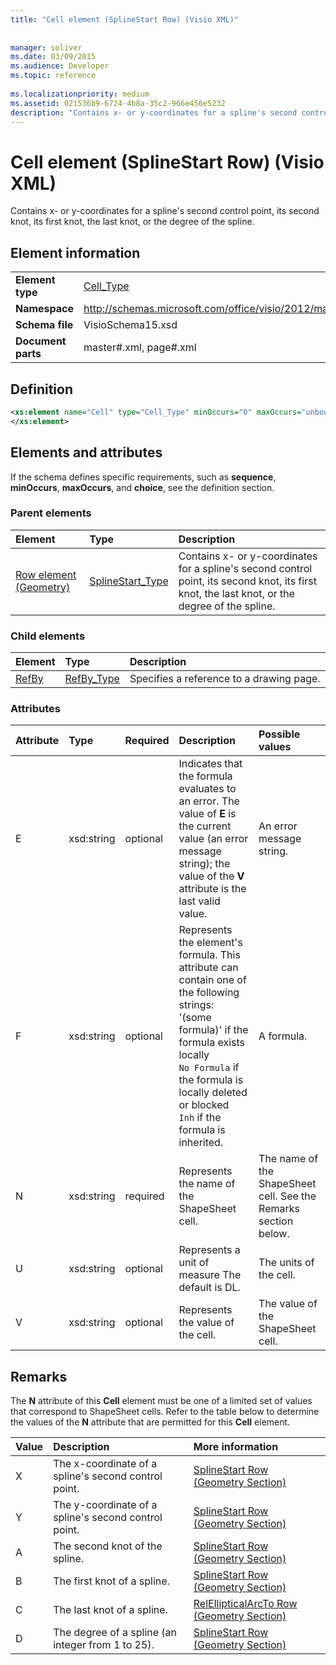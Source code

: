 ```yaml
---
title: "Cell element (SplineStart Row) (Visio XML)"
 
 
manager: soliver
ms.date: 03/09/2015
ms.audience: Developer
ms.topic: reference
 
ms.localizationpriority: medium
ms.assetid: 021536b9-6724-4b8a-35c2-966e456e5232
description: "Contains x- or y-coordinates for a spline's second control point, its second knot, its first knot, the last knot, or the degree of the spline."
---
```


# Cell element (SplineStart Row) (Visio XML)

Contains x- or y-coordinates for a spline's second control point, its second knot, its first knot, the last knot, or the degree of the spline.
  
## Element information

|||
|:-----|:-----|
|**Element type** <br/> |[Cell_Type](cell_type-complextypevisio-xml.md) <br/> |
|**Namespace** <br/> |http://schemas.microsoft.com/office/visio/2012/main  <br/> |
|**Schema file** <br/> |VisioSchema15.xsd  <br/> |
|**Document parts** <br/> |master#.xml, page#.xml  <br/> |
   
## Definition

```XML
<xs:element name="Cell" type="Cell_Type" minOccurs="0" maxOccurs="unbounded" >
</xs:element>
```

## Elements and attributes

If the schema defines specific requirements, such as **sequence**, **minOccurs**, **maxOccurs**, and **choice**, see the definition section. 
  
### Parent elements

|**Element**|**Type**|**Description**|
|:-----|:-----|:-----|
|[Row element (Geometry)](row-element-geometry-sectionvisio-xml.md) <br/> |[SplineStart_Type](splinestart_type-complextypevisio-xml.md) <br/> |Contains x- or y-coordinates for a spline's second control point, its second knot, its first knot, the last knot, or the degree of the spline. |
   
### Child elements

|**Element**|**Type**|**Description**|
|:-----|:-----|:-----|
|[RefBy](refby-element-cell_type-complextypevisio-xml.md) <br/> |[RefBy_Type](refby_type-complextypevisio-xml.md) <br/> |Specifies a reference to a drawing page. |
   
### Attributes

|**Attribute**|**Type**|**Required**|**Description**|**Possible values**|
|:-----|:-----|:-----|:-----|:-----|
|E  <br/> |xsd:string  <br/> |optional  <br/> |Indicates that the formula evaluates to an error. The value of **E** is the current value (an error message string); the value of the **V** attribute is the last valid value. |An error message string. |
|F  <br/> |xsd:string  <br/> |optional  <br/> | Represents the element's formula. This attribute can contain one of the following strings:  <br/>  '(some formula)' if the formula exists locally  <br/>  `No Formula` if the formula is locally deleted or blocked  <br/>  `Inh` if the formula is inherited. |A formula. |
|N  <br/> |xsd:string  <br/> |required  <br/> |Represents the name of the ShapeSheet cell. |The name of the ShapeSheet cell. See the Remarks section below. |
|U  <br/> |xsd:string  <br/> |optional  <br/> |Represents a unit of measure The default is DL. |The units of the cell. |
|V  <br/> |xsd:string  <br/> |optional  <br/> |Represents the value of the cell. |The value of the ShapeSheet cell. |
   
## Remarks

The **N** attribute of this **Cell** element must be one of a limited set of values that correspond to ShapeSheet cells. Refer to the table below to determine the values of the **N** attribute that are permitted for this **Cell** element. 
  
|**Value**|**Description**|**More information**|
|:-----|:-----|:-----|
|X  <br/> |The x-coordinate of a spline's second control point. |[SplineStart Row (Geometry Section)](splinestart-row-geometry-section.md) <br/> |
|Y  <br/> |The y-coordinate of a spline's second control point. |[SplineStart Row (Geometry Section)](splinestart-row-geometry-section.md) <br/> |
|A  <br/> |The second knot of the spline. |[SplineStart Row (Geometry Section)](splinestart-row-geometry-section.md) <br/> |
|B  <br/> |The first knot of a spline. |[SplineStart Row (Geometry Section)](splinestart-row-geometry-section.md) <br/> |
|C  <br/> |The last knot of a spline. |[RelEllipticalArcTo Row (Geometry Section)](splinestart-row-geometry-section.md) <br/> |
|D  <br/> |The degree of a spline (an integer from 1 to 25). |[SplineStart Row (Geometry Section)](splinestart-row-geometry-section.md) <br/> |
   

